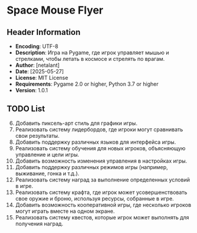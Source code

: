 # Space Mouse Flyer

## Header Information
- **Encoding**: UTF-8
- **Description**: Игра на Pygame, где игрок управляет мышью и стрелками, чтобы летать в космосе и стрелять по врагам.
- **Author**: [netalant] 
- **Date**: [2025-05-27]
- **License**: MIT License
- **Requirements**: Pygame 2.0 or higher, Python 3.7 or higher
- **Version**: 1.0.1

## TODO List
6. Добавить пиксель-арт стиль для графики игры.
7. Реализовать систему лидербордов, где игроки могут сравнивать свои результаты.
8. Добавить поддержку различных языков для интерфейса игры.
9. Реализовать систему обучения для новых игроков, объясняющую управление и цели игры.
10. Добавить возможность изменения управления в настройках игры.
11. Добавить поддержку различных режимов игры (например, выживание, гонка и т.д.).
12. Реализовать систему наград за выполнение определенных условий в игре.
15. Реализовать систему крафта, где игрок может усовершенствовать свое оружие и броню, используя ресурсы, собранные в игре.
16. Добавить возможность кооперативной игры, где несколько игроков могут играть вместе на одном экране.
17. Реализовать систему квестов, которые игрок может выполнять для получения наград.